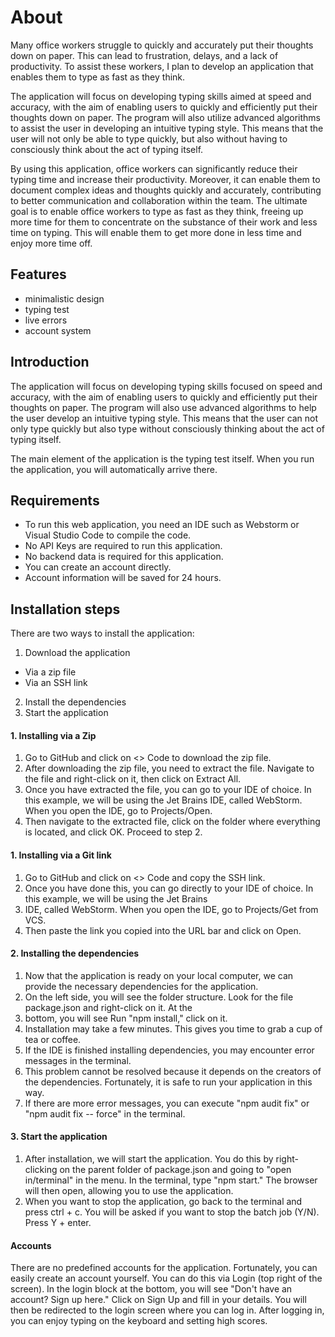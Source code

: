 # About

Many office workers struggle to quickly and accurately put their thoughts down on paper. This can lead to frustration,
delays, and a lack of productivity. To assist these workers, I plan to develop an application that enables them to type
as fast as they think.

The application will focus on developing typing skills aimed at speed and accuracy, with the aim of enabling users to
quickly and efficiently put their thoughts down on paper.
The program will also utilize advanced algorithms to assist the user in developing an intuitive typing style. This means
that the user will not only be able to type quickly, but also without having to consciously think about the act of
typing itself.

By using this application, office workers can significantly reduce their typing time and increase their productivity.
Moreover, it can enable them to document complex ideas and thoughts quickly and accurately, contributing to better
communication and collaboration within the team.
The ultimate goal is to enable office workers to type as fast as they think, freeing up more time for them to
concentrate on the substance of their work and less time on typing. This will enable them to get more done in less time
and enjoy more time off.

## Features

- minimalistic design
- typing test
- live errors
- account system

## Introduction

The application will focus on developing typing skills focused on speed and accuracy, with the aim of enabling users to
quickly and efficiently put their thoughts on paper. The program will also use advanced algorithms to help the user
develop an intuitive typing style. This means that the user can not only type quickly but also type without consciously
thinking about the act of typing itself.

The main element of the application is the typing test itself. When you run the application, you will automatically
arrive there.

## Requirements

- To run this web application, you need an IDE such as Webstorm or Visual Studio Code to compile the code.
- No API Keys are required to run this application.
- No backend data is required for this application.
- You can create an account directly.
- Account information will be saved for 24 hours.

## Installation steps

There are two ways to install the application:

1. Download the application

* Via a zip file
* Via an SSH link

2. Install the dependencies
3. Start the application

#### 1. Installing via a Zip

1. Go to GitHub and click on <> Code to download the zip file.
2. After downloading the zip file, you need to extract the file. Navigate to the file and right-click on it, then click
   on
   Extract All.
3. Once you have extracted the file, you can go to your IDE of choice. In this example, we will be using the Jet Brains
   IDE, called WebStorm. When you open the IDE, go to Projects/Open.
4. Then navigate to the extracted file, click on the folder where everything is located, and click OK.
   Proceed to step 2.

#### 1. Installing via a Git link

1. Go to GitHub and click on <> Code and copy the SSH link.
2. Once you have done this, you can go directly to your IDE of choice. In this example, we will be using the Jet Brains
3. IDE, called WebStorm. When you open the IDE, go to Projects/Get from VCS.
4. Then paste the link you copied into the URL bar and click on Open.

#### 2. Installing the dependencies

1. Now that the application is ready on your local computer, we can provide the necessary dependencies for the
   application.
2. On the left side, you will see the folder structure. Look for the file package.json and right-click on it. At the
3. bottom, you will see Run "npm install," click on it.
4. Installation may take a few minutes. This gives you time to grab a cup of tea or coffee.
5. If the IDE is finished installing dependencies, you may encounter error messages in the terminal.
6. This problem cannot be resolved because it depends on the creators of the dependencies. Fortunately, it is safe to
   run
   your application in this way.
7. If there are more error messages, you can execute "npm audit fix" or "npm audit fix -- force" in the terminal.

#### 3. Start the application

1. After installation, we will start the application. You do this by right-clicking on the parent folder of package.json
   and going to "open in/terminal" in the menu. In the terminal, type "npm start." The browser will then open, allowing
   you
   to use the application.
2. When you want to stop the application, go back to the terminal and press ctrl + c. You will be asked if you want to
   stop
   the batch job (Y/N). Press Y + enter.

#### Accounts

There are no predefined accounts for the application. Fortunately, you can easily create an account yourself. You can do
this via Login (top right of the screen). In the login block at the bottom, you will see "Don't have an account? Sign up
here." Click on Sign Up and fill in your
details. You will then be redirected to the login screen where you can log in. After logging in, you can enjoy typing on
the
keyboard and setting high scores.
